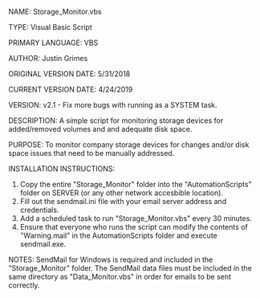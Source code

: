 NAME: Storage_Monitor.vbs

TYPE: Visual Basic Script

PRIMARY LANGUAGE: VBS

AUTHOR: Justin Grimes

ORIGINAL VERSION DATE: 5/31/2018

CURRENT VERSION DATE: 4/24/2019

VERSION: v2.1 - Fix more bugs with running as a SYSTEM task.

DESCRIPTION: 
A simple script for monitoring storage devices for added/removed volumes and and adequate disk space.

PURPOSE: 
To monitor company storage devices for changes and/or disk space issues that need to be manually addressed.

INSTALLATION INSTRUCTIONS: 
1. Copy the entire "Storage_Monitor" folder into the "AutomationScripts" folder on SERVER (or any other network accesbible location).
2. Fill out the sendmail.ini file with your email server address and credentials.
3. Add a scheduled task to run "Storage_Monitor.vbs" every 30 minutes.
4. Ensure that everyone who runs the script can modify the contents of "Warning.mail" in the AutomationScripts folder and execute sendmail.exe.

NOTES: SendMail for Windows is required and included in the "Storage_Monitor" folder. The SendMail data files must be included in the same directory as "Data_Monitor.vbs" in order for emails to be sent correctly.

